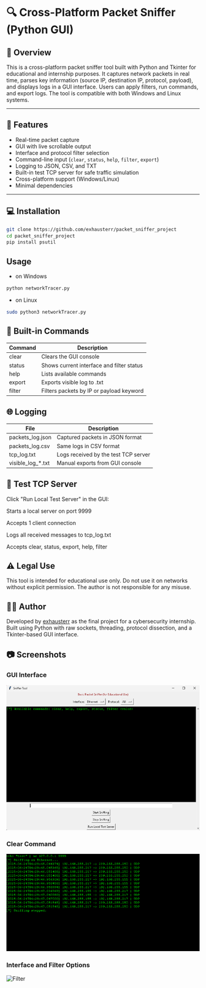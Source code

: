 # 🔍 Cross-Platform Packet Sniffer (Python GUI)

## 🧠 Overview

This is a cross-platform packet sniffer tool built with Python and Tkinter for educational and internship purposes. It captures network packets in real time, parses key information (source IP, destination IP, protocol, payload), and displays logs in a GUI interface. Users can apply filters, run commands, and export logs. The tool is compatible with both Windows and Linux systems.

---

## 🧰 Features

- Real-time packet capture
- GUI with live scrollable output
- Interface and protocol filter selection
- Command-line input (`clear`, `status`, `help`, `filter`, `export`)
- Logging to JSON, CSV, and TXT
- Built-in test TCP server for safe traffic simulation
- Cross-platform support (Windows/Linux)
- Minimal dependencies

---

## 💻 Installation

```bash
git clone https://github.com/exhausterr/packet_sniffer_project
cd packet_sniffer_project
pip install psutil
```
## Usage 
- on Windows
```bash
python networkTracer.py
```
- on Linux
```bash
sudo python3 networkTracer.py
```
## 🧪 Built-in Commands
| Command        | Description                               |
| -------------- | ----------------------------------------- |
| clear          | Clears the GUI console                    |
| status         | Shows current interface and filter status |
| help           | Lists available commands                  |
| export         | Exports visible log to .txt               |
| filter <value> | Filters packets by IP or payload keyword  |

## 🌐 Logging
| File                 | Description                          |
| -------------------- | ------------------------------------ |
| packets\_log.json    | Captured packets in JSON format      |
| packets\_log.csv     | Same logs in CSV format              |
| tcp\_log.txt         | Logs received by the test TCP server |
| visible\_log\_\*.txt | Manual exports from GUI console      |

## 🧪 Test TCP Server
Click "Run Local Test Server" in the GUI:

Starts a local server on port 9999

Accepts 1 client connection

Logs all received messages to tcp_log.txt

Accepts clear, status, export, help, filter <value>

## ⚠️ Legal Use
This tool is intended for educational use only. Do not use it on networks without explicit permission. The author is not responsible for any misuse.

## 🧑‍💻 Author

Developed by [exhausterr](https://github.com/exhausterr) as the final project for a cybersecurity internship.  
Built using Python with raw sockets, threading, protocol dissection, and a Tkinter-based GUI interface. 

## 📷 Screenshots

### GUI Interface  
![GUI](screenshots/readme-h.png)

### Clear Command  
![Clear](screenshots/readme-4.png)

### Interface and Filter Options  
![Filter](screenshots/readme-3.png)





